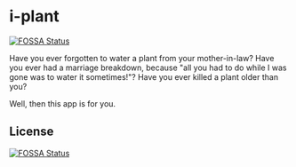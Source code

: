 # i-plant
[![FOSSA Status](https://app.fossa.com/api/projects/git%2Bgithub.com%2FGabrielWechta%2Fi_plant.svg?type=shield)](https://app.fossa.com/projects/git%2Bgithub.com%2FGabrielWechta%2Fi_plant?ref=badge_shield)


Have you ever forgotten to water a plant from your mother-in-law?
Have you ever had a marriage breakdown, because "all you had to do while I was gone was to water it sometimes!"?
Have you ever killed a plant older than you?

Well, then this app is for you.

## License
[![FOSSA Status](https://app.fossa.com/api/projects/git%2Bgithub.com%2FGabrielWechta%2Fi_plant.svg?type=large)](https://app.fossa.com/projects/git%2Bgithub.com%2FGabrielWechta%2Fi_plant?ref=badge_large)